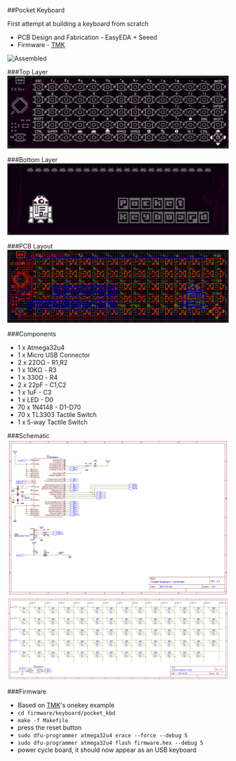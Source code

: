 ##Pocket Keyboard

First attempt at building a keyboard from scratch

* PCB Design and Fabrication - EasyEDA + Seeed
* Firmware - [TMK](https://github.com/tmk/tmk_keyboard)

![Assembled](http://i.imgur.com/QtvWF8S.jpg)

###Top Layer
![Top Layer](/images/pcb_top.png)

###Bottom Layer
![Bottom Layer](/images/pcb_bot.png)

###PCB Layout
![PCB Layout](/images/pcb_layout.png)

###Components
*  1 x Atmega32u4
*  1 x Micro USB Connector
*  2 x 22OΩ - R1,R2
*  1 x 10KΩ - R3
*  1 x 330Ω - R4
*  2 x 22pF - C1,C2
*  1 x 1uF  - C3
*  1 x LED  - D0
* 70 x 1N4148 - D1-D70
* 70 x TL3303 Tactile Switch
*  1 x 5-way Tactile Switch


###Schematic
![Controller](/images/schem_ctrlr.png)
![Keys](/images/schem_keys.png)


###Firmware
* Based on [TMK](https://github.com/tmk/tmk_keyboard)'s onekey example
* `cd firmware/keyboard/pocket_kbd`
* `make -f Makefile`
* press the reset button
* `sudo dfu-programmer atmega32u4 erace --force --debug 5`
* `sudo dfu-programmer atmega32u4 flash firmware.hex --debug 5`
* power cycle board, it should now appear as an USB keyboard
